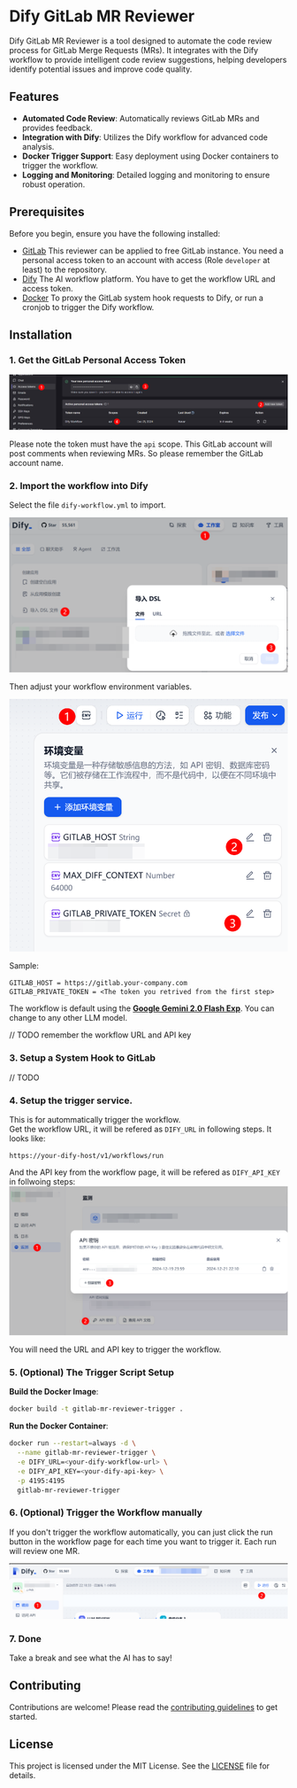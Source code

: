# Dify GitLab MR Reviewer

Dify GitLab MR Reviewer is a tool designed to automate the code review process for GitLab Merge Requests (MRs). It integrates with the Dify workflow to provide intelligent code review suggestions, helping developers identify potential issues and improve code quality.

## Features

- **Automated Code Review**: Automatically reviews GitLab MRs and provides feedback.
- **Integration with Dify**: Utilizes the Dify workflow for advanced code analysis.
- **Docker Trigger Support**: Easy deployment using Docker containers to trigger the workflow.
- **Logging and Monitoring**: Detailed logging and monitoring to ensure robust operation.

## Prerequisites

Before you begin, ensure you have the following installed:

- [GitLab](https://about.gitlab.com/) This reviewer can be applied to free GitLab instance. You need a personal access token to an account with access (Role `developer` at least) to the repository.
- [Dify](https://github.com/langgenius/dify) The AI workflow platform. You have to get the workflow URL and access token.
- [Docker](https://www.docker.com/) To proxy the GitLab system hook requests to Dify, or run a cronjob to trigger the Dify workflow.

## Installation

### 1. Get the GitLab Personal Access Token

![Get the GitLab Personal Access Token Steps](docs/image-1.png)

Please note the token must have the `api` scope. This GitLab account will post comments when reviewing MRs. So please remember the GitLab account name.

### 2. Import the workflow into Dify

Select the file `dify-workflow.yml` to import.

![How to import the workflow](docs/image-3.png)

Then adjust your workflow environment variables.

![Dify workflow environment variables](docs/image-2.png)

Sample:

```
GITLAB_HOST = https://gitlab.your-company.com
GITLAB_PRIVATE_TOKEN = <The token you retrived from the first step>
```

The workflow is default using the [**Google Gemini 2.0 Flash Exp**](https://aistudio.google.com/apikey). You can change to any other LLM model.

// TODO remember the workflow URL and API key

### 3. Setup a System Hook to GitLab

// TODO

### 4. Setup the trigger service.

This is for autommatically trigger the workflow.  
Get the workflow URL, it will be refered as `DIFY_URL` in following steps. It looks like:

```
https://your-dify-host/v1/workflows/run
```

And the API key from the workflow page, it will be refered as `DIFY_API_KEY` in follwoing steps:
![The Dify API Key](docs/image-4.png)

You will need the URL and API key to trigger the workflow.

### 5. (Optional) The Trigger Script Setup

**Build the Docker Image**:

```sh
docker build -t gitlab-mr-reviewer-trigger .
```

**Run the Docker Container**:

```sh
docker run --restart=always -d \
  --name gitlab-mr-reviewer-trigger \
  -e DIFY_URL=<your-dify-workflow-url> \
  -e DIFY_API_KEY=<your-dify-api-key> \
  -p 4195:4195
  gitlab-mr-reviewer-trigger
```

### 6. (Optional) Trigger the Workflow manually

If you don't trigger the workflow automatically, you can just click the run button in the workflow page for each time you want to trigger it. Each run will review one MR.

![Manually run the workflow](docs/image-5.png)

### 7. Done

Take a break and see what the AI has to say!

## Contributing

Contributions are welcome! Please read the [contributing guidelines](CONTRIBUTING.md) to get started.

## License

This project is licensed under the MIT License. See the [LICENSE](LICENSE) file for details.
